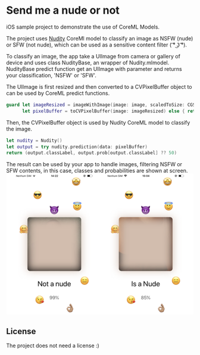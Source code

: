 # Send me a nude or not
iOS sample project to demonstrate the use of CoreML Models.

The project uses [Nudity](https://github.com/yahoo/open_nsfw) CoreMl model to classify an image as NSFW (nude) or SFW (not nude), 
which can be used as a sensitive content filter ( ͡° ͜ʖ ͡°).

To classify an image, the app take a UIImage from camera or gallery of device and uses class NudityBase, an wrapper of Nudity.mlmodel.
NudityBase predict function get an UIImage with parameter and returns your classification, 'NSFW' or 'SFW'.

The UIImage is first resized and then converted to a CVPixelBuffer object to can be used by CoreML predict functions.
```swift
guard let imageResized = imageWithImage(image: image, scaledToSize: CGSize(width: 224, height: 224)),
      let pixelBuffer = toCVPixelBuffer(image: imageResized) else { return nil }
```
Then, the CVPixelBuffer object is used by Nudity CoreML model to classify the image.
```swift
let nudity = Nudity()
let output = try nudity.prediction(data: pixelBuffer)
return (output.classLabel, output.prob[output.classLabel] ?? 50)
```

The result can be used by your app to handle images, filtering NSFW or SFW contents, in this case, classes and probabilities are shown at screen.
![Prints](Images/print.png "Prints")

## License

The project does not need a license :)
